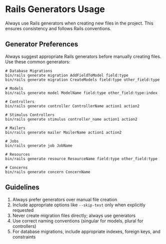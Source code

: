 # Rails Generators Usage

Always use Rails generators when creating new files in the project. This ensures consistency and follows Rails conventions.

## Generator Preferences

Always suggest appropriate Rails generators before manually creating files. Use these common generators:

```
# Database Migrations
bin/rails generate migration AddFieldToModel field:type
bin/rails generate migration CreateModels field:type other_field:type

# Models
bin/rails generate model ModelName field:type other_field:type:index

# Controllers
bin/rails generate controller ControllerName action1 action2

# Stimulus Controllers
bin/rails generate stimulus controller_name action1 action2

# Mailers
bin/rails generate mailer MailerName action1 action2

# Jobs
bin/rails generate job JobName

# Resources
bin/rails generate resource ResourceName field:type other_field:type

# Concerns
bin/rails generate concern ConcernName
```

## Guidelines

1. Always prefer generators over manual file creation
2. Include appropriate options like `--skip-test` only when explicitly requested 
3. Never create migration files directly; always use generators
4. Use correct naming conventions (singular for models, plural for controllers)
5. For database migrations, include appropriate indexes, foreign keys, and constraints 